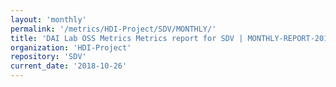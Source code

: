 ```yaml
---
layout: 'monthly'
permalink: '/metrics/HDI-Project/SDV/MONTHLY/'
title: 'DAI Lab OSS Metrics Metrics report for SDV | MONTHLY-REPORT-2018-10-26'
organization: 'HDI-Project'
repository: 'SDV'
current_date: '2018-10-26'
---
```

